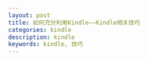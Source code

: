 ```yaml
---
layout: post
title: 如何充分利用Kindle——Kindle相关技巧
categories: kindle
description: kindle
keywords: kindle, 技巧
---
```

